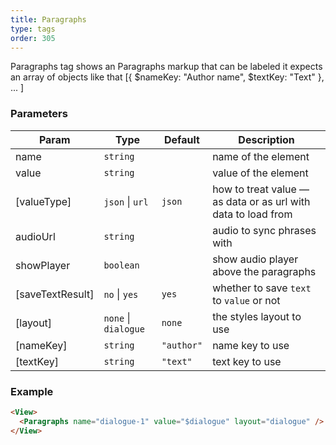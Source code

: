 ```yaml
---
title: Paragraphs
type: tags
order: 305
---
```


Paragraphs tag shows an Paragraphs markup that can be labeled
it expects an array of objects like that [{ $nameKey: "Author name", $textKey: "Text" }, ... ]

### Parameters

| Param | Type | Default | Description |
| --- | --- | --- | --- |
| name | <code>string</code> |  | name of the element |
| value | <code>string</code> |  | value of the element |
| [valueType] | <code>json</code> \| <code>url</code> | <code>json</code> | how to treat value — as data or as url with data to load from |
| audioUrl | <code>string</code> |  | audio to sync phrases with |
| showPlayer | <code>boolean</code> |  | show audio player above the paragraphs |
| [saveTextResult] | <code>no</code> \| <code>yes</code> | <code>yes</code> | whether to save `text` to `value` or not |
| [layout] | <code>none</code> \| <code>dialogue</code> | <code>none</code> | the styles layout to use |
| [nameKey] | <code>string</code> | <code>&quot;author&quot;</code> | name key to use |
| [textKey] | <code>string</code> | <code>&quot;text&quot;</code> | text key to use |

### Example
```html
<View>
  <Paragraphs name="dialogue-1" value="$dialogue" layout="dialogue" />
</View>
```
